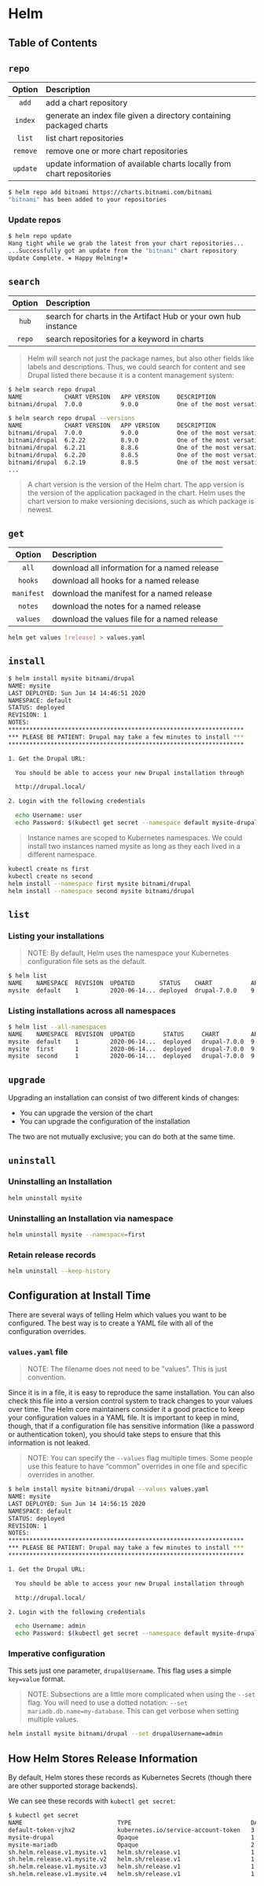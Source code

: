 # Helm

## Table of Contents

## `repo`

| Option | Description |
| :-: | :- |
|`add`|add a chart repository|
|`index`|generate an index file given a directory containing packaged charts|
|`list`|list chart repositories|
|`remove`|remove one or more chart repositories|
|`update`|update information of available charts locally from chart repositories|

```sh
$ helm repo add bitnami https://charts.bitnami.com/bitnami
"bitnami" has been added to your repositories
```

### Update repos

```sh
$ helm repo update
Hang tight while we grab the latest from your chart repositories...
...Successfully got an update from the "bitnami" chart repository
Update Complete. ⎈ Happy Helming!⎈
```

## `search`

| Option | Description |
| :-: | :- |
|`hub`|search for charts in the Artifact Hub or your own hub instance|
|`repo`|search repositories for a keyword in charts|

> Helm will search not just the package names, but also other fields like labels and descriptions. Thus, we could search for content and see Drupal listed there because it is a content management system:

```sh
$ helm search repo drupal
NAME            CHART VERSION   APP VERSION     DESCRIPTION
bitnami/drupal  7.0.0           9.0.0           One of the most versatile open...

$ helm search repo drupal --versions
NAME            CHART VERSION   APP VERSION     DESCRIPTION
bitnami/drupal  7.0.0           9.0.0           One of the most versatile op...
bitnami/drupal  6.2.22          8.9.0           One of the most versatile op...
bitnami/drupal  6.2.21          8.8.6           One of the most versatile op...
bitnami/drupal  6.2.20          8.8.5           One of the most versatile op...
bitnami/drupal  6.2.19          8.8.5           One of the most versatile op...
...
```

> A chart version is the version of the Helm chart. The app version is the version of the application packaged in the chart. Helm uses the chart version to make versioning decisions, such as which package is newest.

## `get`

| Option | Description |
| :-: | :- |
|`all`|download all information for a named release|
|`hooks`|download all hooks for a named release|
|`manifest`|download the manifest for a named release|
|`notes`|download the notes for a named release|
|`values`|download the values file for a named release|

```sh
helm get values [release] > values.yaml
```

## `install`

```sh
$ helm install mysite bitnami/drupal
NAME: mysite
LAST DEPLOYED: Sun Jun 14 14:46:51 2020
NAMESPACE: default
STATUS: deployed
REVISION: 1
NOTES:
*******************************************************************
*** PLEASE BE PATIENT: Drupal may take a few minutes to install ***
*******************************************************************

1. Get the Drupal URL:

  You should be able to access your new Drupal installation through

  http://drupal.local/

2. Login with the following credentials

  echo Username: user
  echo Password: $(kubectl get secret --namespace default mysite-drupal...

```

> Instance names are scoped to Kubernetes namespaces. We could install two instances named mysite as long as they each lived in a different namespace.

```sh
kubectl create ns first
kubectl create ns second
helm install --namespace first mysite bitnami/drupal
helm install --namespace second mysite bitnami/drupal
```

## `list`

### Listing your installations

> NOTE: By default, Helm uses the namespace your Kubernetes configuration file sets as the default.

```sh
$ helm list
NAME    NAMESPACE  REVISION  UPDATED       STATUS    CHART           APP VERSION
mysite  default    1         2020-06-14... deployed  drupal-7.0.0    9.0.0
```

### Listing installations across all namespaces

```sh
$ helm list --all-namespaces
NAME    NAMESPACE  REVISION  UPDATED        STATUS     CHART         APP VERSION
mysite  default    1         2020-06-14...  deployed   drupal-7.0.0  9.0.0
mysite  first      1         2020-06-14...  deployed   drupal-7.0.0  9.0.0
mysite  second     1         2020-06-14...  deployed   drupal-7.0.0  9.0.0
```

## `upgrade`

Upgrading an installation can consist of two different kinds of changes:

- You can upgrade the version of the chart
- You can upgrade the configuration of the installation

The two are not mutually exclusive; you can do both at the same time.

## `uninstall`

### Uninstalling an Installation

```sh
helm uninstall mysite
```

### Uninstalling an Installation via namespace

```sh
helm uninstall mysite --namespace=first
```

### Retain release records

```sh
helm uninstall --keep-history
```

## Configuration at Install Time

There are several ways of telling Helm which values you want to be configured. The best way is to create a YAML file with all of the configuration overrides.

### `values.yaml` file

> NOTE: The filename does not need to be "values". This is just convention.

Since it is in a file, it is easy to reproduce the same installation. You can also check this file into a version control system to track changes to your values over time. The Helm core maintainers consider it a good practice to keep your configuration values in a YAML file. It is important to keep in mind, though, that if a configuration file has sensitive information (like a password or authentication token), you should take steps to ensure that this information is not leaked.

> NOTE: You can specify the `--values` flag multiple times. Some people use this feature to have “common” overrides in one file and specific overrides in another.

```sh
$ helm install mysite bitnami/drupal --values values.yaml
NAME: mysite
LAST DEPLOYED: Sun Jun 14 14:56:15 2020
NAMESPACE: default
STATUS: deployed
REVISION: 1
NOTES:
*******************************************************************
*** PLEASE BE PATIENT: Drupal may take a few minutes to install ***
*******************************************************************

1. Get the Drupal URL:

  You should be able to access your new Drupal installation through

  http://drupal.local/

2. Login with the following credentials

  echo Username: admin
  echo Password: $(kubectl get secret --namespace default mysite-drupal -o js...
```

### Imperative configuration

This sets just one parameter, `drupalUsername`. This flag uses a simple `key=value` format.

> NOTE: Subsections are a little more complicated when using the `--set` flag. You will need to use a dotted notation: `--set mariadb.db.name=my-database`. This can get verbose when setting multiple values.

```sh
helm install mysite bitnami/drupal --set drupalUsername=admin
```

## How Helm Stores Release Information

By default, Helm stores these records as Kubernetes Secrets (though there are other supported storage backends).

We can see these records with `kubectl get secret`:

```sh
$ kubectl get secret
NAME                           TYPE                                  DATA   AGE
default-token-vjhx2            kubernetes.io/service-account-token   3      58m
mysite-drupal                  Opaque                                1      13m
mysite-mariadb                 Opaque                                2      13m
sh.helm.release.v1.mysite.v1   helm.sh/release.v1                    1      13m
sh.helm.release.v1.mysite.v2   helm.sh/release.v1                    1      13m
sh.helm.release.v1.mysite.v3   helm.sh/release.v1                    1      7m53s
sh.helm.release.v1.mysite.v4   helm.sh/release.v1                    1      5m30s
```

